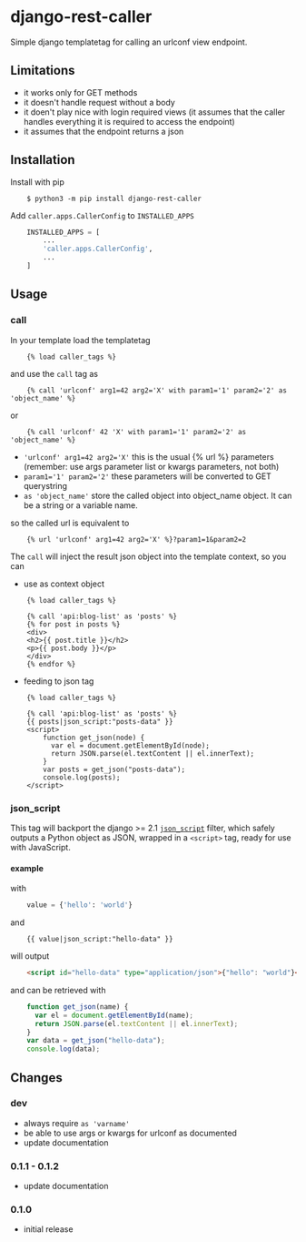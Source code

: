 # django-rest-caller
Simple django templatetag for calling an urlconf view endpoint.

## Limitations

* it works only for GET methods
* it doesn't handle request without a body
* it doen't play nice with login required views (it assumes that the caller handles everything it is required to access the endpoint)
* it assumes that the endpoint returns a json

## Installation

Install with pip

```console
    $ python3 -m pip install django-rest-caller
```

Add `caller.apps.CallerConfig` to `INSTALLED_APPS`

```python
    INSTALLED_APPS = [
        ...
        'caller.apps.CallerConfig',
        ...
    ]
```

## Usage

### call

In your template load the templatetag

```html+django
    {% load caller_tags %}
```

and use the `call` tag as
```html+django
    {% call 'urlconf' arg1=42 arg2='X' with param1='1' param2='2' as 'object_name' %}
```
or
```html+django
    {% call 'urlconf' 42 'X' with param1='1' param2='2' as 'object_name' %}
```

* `'urlconf' arg1=42 arg2='X'` this is the usual {% url %} parameters (remember: use args parameter list or kwargs parameters, not both)
* `param1='1' param2='2'` these parameters will be converted to GET querystring
* `as 'object_name'` store the called object into object_name object. It can be a string or a variable name.

so the called url is equivalent to
```html+django
    {% url 'urlconf' arg1=42 arg2='X' %}?param1=1&param2=2
```

The `call` will inject the result json object into the template context, so you can

* use as context object

```html+django
    {% load caller_tags %}

    {% call 'api:blog-list' as 'posts' %}
    {% for post in posts %}
    <div>
    <h2>{{ post.title }}</h2>
    <p>{{ post.body }}</p>
    </div>
    {% endfor %}
```

* feeding to json tag

```html+django
    {% load caller_tags %}

    {% call 'api:blog-list' as 'posts' %}
    {{ posts|json_script:"posts-data" }}
    <script>
        function get_json(node) {
          var el = document.getElementById(node);
          return JSON.parse(el.textContent || el.innerText);
        }
        var posts = get_json("posts-data");
        console.log(posts);
    </script>
```

### json_script

This tag will backport the django >= 2.1 [`json_script`](https://docs.djangoproject.com/en/2.1/ref/templates/builtins/#json-script) filter,
which safely outputs a Python object as JSON, wrapped in a `<script>` tag, ready for use with JavaScript.

#### example

with
```python
    value = {'hello': 'world'}
```

and

```html+django
    {{ value|json_script:"hello-data" }}
```

will output

```html
    <script id="hello-data" type="application/json">{"hello": "world"}</script>
```

and can be retrieved with

```javascript
    function get_json(name) {
      var el = document.getElementById(name);
      return JSON.parse(el.textContent || el.innerText);
    }
    var data = get_json("hello-data");
    console.log(data);
```

## Changes

### dev

* always require `as 'varname'`
* be able to use args or kwargs for urlconf as documented
* update documentation

### 0.1.1 - 0.1.2

* update documentation

### 0.1.0

* initial release
